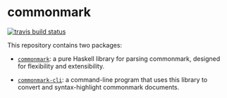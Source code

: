 # commonmark

[![travis build status](https://img.shields.io/travis/jgm/commonmark-hs.svg)](https://travis-ci.org/jgm/commonmark-hs)

This repository contains two packages:

- [`commonmark`](commonmark/):
  a pure Haskell library for parsing commonmark,
  designed for flexibility and extensibility.

- [`commonmark-cli`](commonmark-cli/): a
  command-line program that uses this library to convert
  and syntax-highlight commonmark documents.

